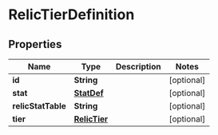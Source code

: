 

# RelicTierDefinition


## Properties

| Name | Type | Description | Notes |
|------------ | ------------- | ------------- | -------------|
|**id** | **String** |  |  [optional] |
|**stat** | [**StatDef**](StatDef.md) |  |  [optional] |
|**relicStatTable** | **String** |  |  [optional] |
|**tier** | [**RelicTier**](RelicTier.md) |  |  [optional] |



